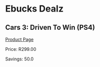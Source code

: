 
# Ebucks Dealz
## Cars 3: Driven To Win (PS4)
[Product Page](https://www.ebucks.com/web/shop/productSelected.do?prodId=1065534200&catId=724351586)

Price: R299.00

Savings: 50.0


	
